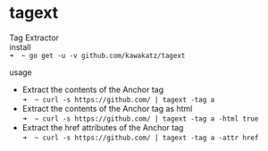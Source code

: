 # tagext
Tag Extractor<br>
install<br>
```➜  ~ go get -u -v github.com/kawakatz/tagext```

usage<br>
- Extract the contents of the Anchor tag<br>
```➜  ~ curl -s https://github.com/ | tagext -tag a```
- Extract the contents of the Anchor tag as html<br>
```➜  ~ curl -s https://github.com/ | tagext -tag a -html true```
- Extract the href attributes of the Anchor tag<br>
```➜  ~ curl -s https://github.com/ | tagext -tag a -attr href```
